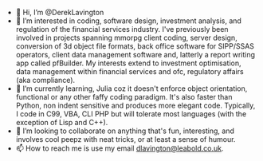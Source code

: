 - 👋 Hi, I’m @DerekLavington
- 👀 I’m interested in coding, software design, investment analysis, and regulation of the financial services industry. I've previously been involved in projects spanning mmorpg client coding, server design, conversion of 3d object file formats, back office software for SIPP/SSAS operators, client data management software and, latterly a report writing app called pfBuilder. My interests extend to investment optimisation, data management within financial services and ofc, regulatory affairs (aka compliance).
- 🌱 I’m currently learning, Julia coz it doesn't enforce object orientation, functional or any other faffy coding paradigm. It's also faster than Python, non indent sensitive and produces more elegant code. Typically, I code in C99, VBA, CLI PHP but will tolerate most languages (with the exception of Lisp and C++).
- 💞️ I’m looking to collaborate on anything that's fun, interesting, and involves cool peepz with neat tricks, or at least a sense of humour.
- 📫 How to reach me is use my email dlavington@leabold.co.uk.

<!---
DerekLavington/DerekLavington is a ✨ special ✨ repository because its `README.md` (this file) appears on your GitHub profile.
You can click the Preview link to take a look at your changes.
--->
